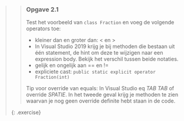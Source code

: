 >> ### Opgave 2.1
>> Test het voorbeeld van `class Fraction` en voeg de volgende operators toe: 
>> * kleiner dan en groter dan: < en >
>> * In Visual Studio 2019 krijg je bij methoden die bestaan uit één statement, de hint om deze te wijzigen naar een expression body. Bekijk het verschil tussen beide notaties.
>> * gelijk en ongelijk aan == en != 
>> * expliciete cast: `public static explicit operator Fraction(int)`
>>
>>Tip voor override van equals: In Visual Studio eq *TAB TAB* of override *SPATIE*. In het tweede geval krijg je methoden te zien waarvan je nog geen override definite hebt staan in de code. 
>>
>{: .exercise}
